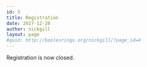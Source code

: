 ```yaml
---
id: 5
title: Registration
date: 2017-12-20
author: nickgill
layout: page
#guid: http://boolesrings.org/nickgill/?page_id=4
---
```


<!--Registration is not yet open.-->

Registration is now closed.


<!--Registration is now open. Please complete the form below to register.

The deadline for registration is 30th April 2025.

<iframe src="https://forms.gle/7j55dgPyNTa6pVZp8" width="680" height="2060" frameborder="0" marginheight="0" marginwidth="0">Loading…</iframe> -->

<!--
<iframe src="https://forms.office.com/e/BgiQSQzwXC" width="640" height="2039" frameborder="0" marginheight="0" marginwidth="0">Loading…</iframe>

If the form doesn't display above, please follow this link: <a href = "https://forms.office.com/e/BgiQSQzwXC)">Registration form</a>
-->
